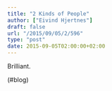 ```yaml
---
title: "2 Kinds of People"
author: ["Eivind Hjertnes"]
draft: false
url: "/2015/09/05/2/596"
type: "post"
date: 2015-09-05T02:00:00+02:00
---
```


Brilliant.

(#blog)
